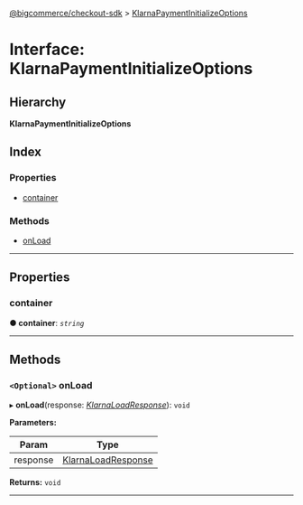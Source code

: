 [@bigcommerce/checkout-sdk](../README.md) > [KlarnaPaymentInitializeOptions](../interfaces/klarnapaymentinitializeoptions.md)

# Interface: KlarnaPaymentInitializeOptions

## Hierarchy

**KlarnaPaymentInitializeOptions**

## Index

### Properties

* [container](klarnapaymentinitializeoptions.md#container)

### Methods

* [onLoad](klarnapaymentinitializeoptions.md#onload)

---

## Properties

<a id="container"></a>

###  container

**● container**: *`string`*

___

## Methods

<a id="onload"></a>

### `<Optional>` onLoad

▸ **onLoad**(response: *[KlarnaLoadResponse](klarnaloadresponse.md)*): `void`

**Parameters:**

| Param | Type |
| ------ | ------ |
| response | [KlarnaLoadResponse](klarnaloadresponse.md) | 

**Returns:** `void`

___

